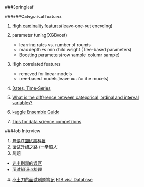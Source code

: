 ###Springleaf

######Categorical features
1. [High cardinality features](http://stackoverflow.com/questions/26473233/in-preprocessing-data-with-high-cardinality-do-you-hash-first-or-one-hot-encode)(leave-one-out encoding)
2. parameter tuning(XGBoost)
   * learning rates vs. number of rounds
   * max depth vs min child weight (Tree-based parameters)
   * Boosting parameters(row sample, column sample)
    
3. High correlated features
   * removed for linear models
   * tree-based models(leave out for the models)

4. [Dates, Time-Series](https://spark-summit.org/east-2016/events/time-series-analysis-with-spark/)

5. [What is the difference between categorical, ordinal and interval variables?](http://www.ats.ucla.edu/stat/mult_pkg/whatstat/nominal_ordinal_interval.htm)

6. [kaggle Ensemble Guide](http://mlwave.com/kaggle-ensembling-guide/)
7. [Tips for data science competitions](http://www.slideshare.net/OwenZhang2/tips-for-data-science-competitions)


###Job Interview
1. [解读IT面试黑科技](https://www.dropbox.com/s/zdt3hkz5pt50g7m/20160416.pdf?dl=0)
2. [面试升级之路](https://www.dropbox.com/s/lb5e7za9yl59h8y/%E9%9D%A2%E8%AF%95%E5%8D%87%E7%BA%A7%E4%B9%8B%E8%B7%AF.pdf?dl=0) ([一拳超人](http://www.xwei.us/p/about-me.html))
3. 刷题
  * [走出刷题的误区](http://zhuanlan.zhihu.com/p/20737437)
  * [面试知识点梳理](http://zhuanlan.zhihu.com/p/20545626?refer=bittiger)
4. [小土刀的面试刷题笔记](http://wdxtub.com/interview/14520596803958.html)
[H1B visa Database](http://www.h1bdata.info/)
